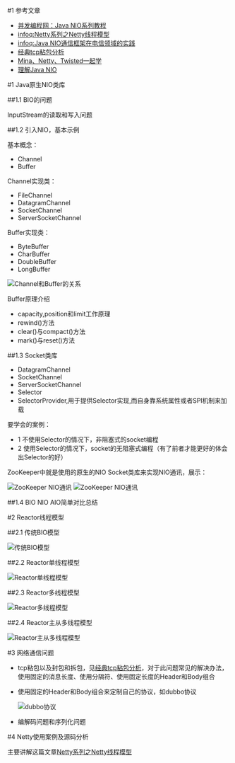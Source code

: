 #1 参考文章

-	[并发编程网：Java NIO系列教程](http://ifeve.com/socket-channel)
-	[infoq:Netty系列之Netty线程模型](http://www.infoq.com/cn/articles/netty-threading-model)
-	[infoq:Java NIO通信框架在电信领域的实践](http://www.infoq.com/cn/articles/practice-of-java-nio-communication-framework)
-	[经典tcp粘包分析](http://www.cnblogs.com/zhaox583132460/p/3372381.html)
-	[Mina、Netty、Twisted一起学](http://blog.csdn.net/column/details/mina-netty-twisted.html)
-	[理解Java NIO](http://my.oschina.net/regulusun/blog/137819)

#1 Java原生NIO类库

##1.1 BIO的问题

InputStream的读取和写入问题

##1.2 引入NIO，基本示例

基本概念：

-	Channel
-	Buffer

Channel实现类：

-	FileChannel
-	DatagramChannel
-	SocketChannel
-	ServerSocketChannel

Buffer实现类：

-	ByteBuffer
-	CharBuffer
-	DoubleBuffer
-	LongBuffer

![Channel和Buffer的关系](https://static.oschina.net/uploads/img/201510/22201601_paey.png "Channel和Buffer的关系")

Buffer原理介绍

-	capacity,position和limit工作原理
-	rewind()方法
-	clear()与compact()方法
-	mark()与reset()方法

##1.3 Socket类库

-	DatagramChannel
-	SocketChannel
-	ServerSocketChannel
-	Selector
-	SelectorProvider,用于提供Selector实现,而自身靠系统属性或者SPI机制来加载

要学会的案例：

-	1 不使用Selector的情况下，非阻塞式的socket编程
-	2 使用Selector的情况下，socket的无阻塞式编程（有了前者才能更好的体会出Selector的好）


ZooKeeper中就是使用的原生的NIO Socket类库来实现NIO通讯，展示：

![ZooKeeper NIO通讯](https://static.oschina.net/uploads/img/201510/29084554_s23M.png "ZooKeeper NIO通讯")
![ZooKeeper NIO通讯](https://static.oschina.net/uploads/img/201510/29084702_84Lh.png "ZooKeeper NIO通讯")

##1.4 BIO NIO AIO简单对比总结

#2 Reactor线程模型

##2.1 传统BIO模型

![传统BIO模型](https://static.oschina.net/uploads/img/201510/20083738_I5mX.png "传统BIO模型")

##2.2 Reactor单线程模型

![Reactor单线程模型](https://static.oschina.net/uploads/img/201510/31082759_7QTr.png "Reactor单线程模型")

##2.3 Reactor多线程模型

![Reactor多线程模型](https://static.oschina.net/uploads/img/201510/20083315_ObVg.png "Reactor多线程模型")

##2.4 Reactor主从多线程模型

![Reactor主从多线程模型](https://static.oschina.net/uploads/img/201510/31083225_mNIH.png "Reactor主从多线程模型")

#3 网络通信问题

-	tcp粘包以及封包和拆包，见[经典tcp粘包分析](http://www.cnblogs.com/zhaox583132460/p/3372381.html)，对于此问题常见的解决办法，使用固定的消息长度、使用分隔符、使用固定长度的Header和Body组合
-	使用固定的Header和Body组合来定制自己的协议，如dubbo协议

	![dubbo协议](https://static.oschina.net/uploads/img/201510/31090546_37Uy.png "dubbo协议")

-	编解码问题和序列化问题

	

#4 Netty使用案例及源码分析


主要讲解这篇文章[Netty系列之Netty线程模型](http://www.infoq.com/cn/articles/netty-threading-model)

